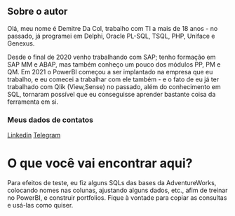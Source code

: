 ## Sobre o autor

Olá, meu nome é Demitre Da Col, trabalho com TI a mais de 18 anos - no passado, já programei em Delphi, Oracle PL-SQL, TSQL, PHP, Uniface e Genexus.

Desde o final de 2020 venho trabalhando com SAP; tenho formação em SAP MM e ABAP, mas também conheço um pouco dos módulos PP, PM e QM.
Em 2021 o PowerBI começou a ser implantado na empresa que eu trabalho, e eu comecei a trabalhar com ele também - e o fato de eu já ter trabalhado com Qlik (View,Sense) no passado, além do conhecimento em SQL, tornaram possível que eu conseguisse aprender bastante coisa da ferramenta em si.

### Meus dados de contatos

[Linkedin](https://www.linkedin.com/in/demitredacol/)
[Telegram](https://t.me/demitredacol)

# O que você vai encontrar aqui?

Para efeitos de teste, eu fiz alguns SQLs das bases da AdventureWorks, colocando nomes nas colunas, ajustando alguns dados, etc., afim de treinar no PowerBI, e construir portfolios.
Fique à vontade para copiar as consultas e usá-las como quiser.

